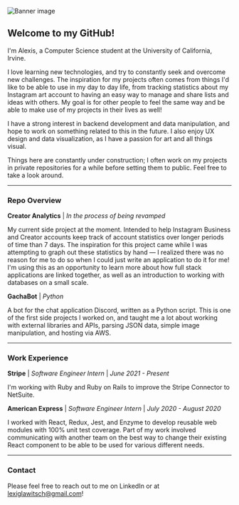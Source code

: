 ![Banner image](https://i.imgur.com/6jME6Gk.png)

## Welcome to my GitHub!

I'm Alexis, a Computer Science student at the University of California, Irvine.

I love learning new technologies, and try to constantly seek and overcome new challenges. The inspiration for my projects often comes from things I'd like to be able to use in my day to day life, from tracking statistics about my Instagram art account to having an easy way to manage and share lists and ideas with others. My goal is for other people to feel the same way and be able to make use of my projects in their lives as well!

I have a strong interest in backend development and data manipulation, and hope to work on something related to this in the future. I also enjoy UX design and data visualization, as I have a passion for art and all things visual.

Things here are constantly under construction; I often work on my projects in private repositories for a while before setting them to public. Feel free to take a look around.

---

### Repo Overview

**Creator Analytics** | *In the process of being revamped*

My current side project at the moment. Intended to help Instagram Business and Creator accounts keep track of account statistics over longer periods of time than 7 days. The inspiration for this project came while I was attempting to graph out these statistics by hand — I realized there was no reason for me to do so when I could just write an application to do it for me! I'm using this as an opportunity to learn more about how full stack applications are linked together, as well as an introduction to working with databases on a small scale.

**GachaBot** | *Python*

A bot for the chat application Discord, written as a Python script. This is one of the first side projects I worked on, and taught me a lot about working with external libraries and APIs, parsing JSON data, simple image manipulation, and hosting via AWS.


---

### Work Experience

**Stripe** | *Software Engineer Intern* | *June 2021 - Present*

I'm working with Ruby and Ruby on Rails to improve the Stripe Connector to NetSuite.

**American Express** | *Software Engineer Intern* | *July 2020 - August 2020*

I worked with React, Redux, Jest, and Enzyme to develop reusable web modules with 100% unit test coverage. Part of my work involved communicating with another team on the best way to change their existing React component to be able to be used for various different needs.

---

### Contact

Please feel free to reach out to me on LinkedIn or at lexiglawitsch@gmail.com!

<!--
**AlexisGlawitsch/AlexisGlawitsch** is a ✨ _special_ ✨ repository because its `README.md` (this file) appears on your GitHub profile.

Here are some ideas to get you started:

- 🔭 I’m currently working on ...
- 🌱 I’m currently learning ...
- 👯 I’m looking to collaborate on ...
- 🤔 I’m looking for help with ...
- 💬 Ask me about ...
- 📫 How to reach me: ...
- 😄 Pronouns: ...
- ⚡ Fun fact: ...
-->
